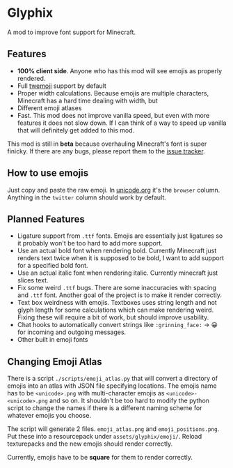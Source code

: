 # Glyphix

A mod to improve font support for Minecraft.

## Features

- **100% client side**. Anyone who has this mod will see emojis as properly rendered.
- Full [twemoji](https://twemoji.twitter.com/) support by default
- Proper width calculations. Because emojis are multiple characters, Minecraft has a hard time dealing with width, but
- Different emoji atlases
- Fast. This mod does not improve vanilla speed, but even with more features it does not slow down. If I can think of a way to speed up vanilla that will definitely get added to this mod.

This mod is still in **beta** because overhauling Minecraft's font is super finicky. If there are any bugs, please report them to the [issue tracker](https://github.com/DarkKronicle/Glyphix/issues).

## How to use emojis

Just copy and paste the raw emoji. In [unicode.org](https://unicode.org/emoji/charts/full-emoji-list.html) it's the `browser` column. Anything in the `twitter` column should work by default.

## Planned Features

- Ligature support from `.ttf` fonts. Emojis are essentially just ligatures so it probably won't be too hard to add more support.
- Use an actual bold font when rendering bold. Currently Minecraft just renders text twice when it is supposed to be bold, I want to add support for a specified bold font.
- Use an actual italic font when rendering italic. Currently minecraft just slices text.
- Fix some weird `.ttf` bugs. There are some inaccuracies with spacing and `.ttf` font. Another goal of the project is to make it render correctly.
- Text box weirdness with emojis. Textboxes uses string length and not glyph length for some calculations which can make rendering weird. Fixing these will require a bit of work, but should improve usability.
- Chat hooks to automatically convert strings like `:grinning_face:` -> 😀 for incoming and outgoing messages.
- Other built in emoji fonts

## Changing Emoji Atlas

There is a script `./scripts/emoji_atlas.py` that will convert a directory of emojis into an atlas with JSON file specifying locations. The emojis name has to be `<unicode>.png` with multi-character emojis as `<unicode>-<unicode>.png` and so on. It shouldn't be too hard to modify the python script to change the names if there is a different naming scheme for whatever emojis you choose.

The script will generate 2 files. `emoji_atlas.png` and `emoji_positions.png`. Put these into a resourcepack under `assets/glyphix/emoji/`. Reload texturepacks and the new emojis should render correctly.

Currently, emojis have to be **square** for them to render correctly.